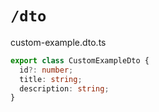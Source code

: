 # `/dto`

custom-example.dto.ts

```typescript
export class CustomExampleDto {
  id?: number;
  title: string;
  description: string;
}
```
